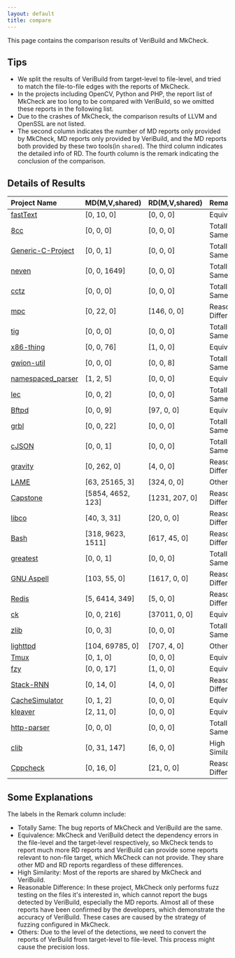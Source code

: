 ```yaml
---
layout: default
title: compare
---
```


This page contains the comparison results of VeriBuild and MkCheck.

## Tips

- We split the results of VeriBuild from target-level to file-level, and tried to match the file-to-file edges with the reports of MkCheck.
- In the projects including OpenCV, Python and PHP, the report list of MkCheck are too long to  be compared with VeriBuild, so we omitted these reports in the following list.
- Due to the crashes of MkCheck, the comparison results of LLVM and OpenSSL are not listed.
- The second column indicates the number of MD reports only provided by MkCheck, MD reports only provided by VeriBuild, and the MD reports both provided by these two tools(in `shared`). The third column indicates the detailed info of RD. The fourth column is the remark indicating the conclusion of the comparison.

## Details of Results

| Project Name | MD(M,V,shared) | RD(M,V,shared) | Remark |
| :----------- | :---------- | :--------------- | :------------ |
| [fastText](compare/fastText.json) | [0, 10, 0] | [0, 0, 0] | Equivalence |
| [8cc](compare/8cc.json) | [0, 0, 0] | [0, 0, 0]| Totally Same |
| [Generic-C-Project](compare/Generic-C-Project.json) | [0, 0, 1] | [0, 0, 0] | Totally Same |
| [neven](compare/neven.json) | [0, 0, 1649] | [0, 0, 0] | Totally Same |
| [cctz](compare/cctz.json) | [0, 0, 0] | [0, 0, 0] | Totally Same |
| [mpc](compare/mpc.json) | [0, 22, 0] | [146, 0, 0] | Reasonable Difference |
| [tig](compare/tig.json) | [0, 0, 0] | [0, 0, 0]| Totally Same |
| [x86-thing](compare/x86-thing.json) | [0, 0, 76] | [1, 0, 0] | Equivalence |
| [gwion-util](compare/gwion-util.json) | [0, 0, 0] | [0, 0, 8] | Totally Same |
| [namespaced_parser](compare/namespaced_parser.json) | [1, 2, 5] | [0, 0, 0] | Equivalence |
| [lec](compare/lec.json) | [0, 0, 2] | [0, 0, 0] | Totally Same |
| [Bftpd](compare/bftpd.json) | [0, 0, 9] | [97, 0, 0] | Equivalence |
| [grbl](compare/grbl.json) | [0, 0, 22] | [0, 0, 0] | Totally Same |
| [cJSON](compare/cJSON.json) | [0, 0, 1] | [0, 0, 0] | Totally Same |
| [gravity](compare/gravity.json) | [0, 262, 0] | [4, 0, 0] | Reasonable Difference |
| [LAME](compare/lame-3.100.json) | [63, 25165, 3] | [324, 0, 0] | Others |
| [Capstone](compare/capstone.json) | [5854, 4652, 123] | [1231, 207, 0] | Reasonable Difference |
| [libco](compare/libco.json) | [40, 3, 31] | [20, 0, 0] | Reasonable Difference |
| [Bash](compare/bash-5.0.json) | [318, 9623, 1511] | [617, 45, 0]| Reasonable Difference |
| [greatest](compare/greatest.json) | [0, 0, 1] | [0, 0, 0] | Totally Same |
| [GNU Aspell](compare/aspell.json) | [103, 55, 0] | [1617, 0, 0] | Reasonable Difference |
| [Redis](compare/redis.json) | [5, 6414, 349] | [5, 0, 0] | Reasonable Difference |
| [ck](compare/ck.json)  | [0, 0, 216] | [37011, 0, 0] | Equivalence |
| [zlib](compare/zlib.json) | [0, 0, 3] | [0, 0, 0] | Totally Same |
| [lighttpd](compare/lighttpd-1.4.53.json) | [104, 69785, 0] | [707, 4, 0] | Others |
| [Tmux](compare/tmux.json) | [0, 1, 0] | [0, 0, 0]| Equivalence |
| [fzy](compare/fzy.json) | [0, 0, 17] | [1, 0, 0] | Equivalence |
| [Stack-RNN](compare/Stack-RNN.json) | [0, 14, 0] | [4, 0, 0] | Reasonable Difference |
| [CacheSimulator](compare/CacheSimulator.json) | [0, 1, 2] | [0, 0, 0]| Equivalence |
| [kleaver](compare/kleaver.json) | [2, 11, 0] | [0, 0, 0] | Equivalence |
| [http-parser](compare/http-parser.json) | [0, 0, 0] | [0, 0, 0] | Totally Same |
| [clib](compare/clib.json) |[0, 31, 147] | [6, 0, 0]| High Similarity |
| [Cppcheck](compare/cppcheck-1.87.json) | [0, 16, 0] | [21, 0, 0]| Reasonable Difference |

## Some Explanations

The labels in the Remark column include:

- Totally Same: The bug reports of MkCheck and VeriBuild are the same.
- Equivalence: MkCheck and VeriBuild detect the dependency errors in the file-level and the target-level respectively, so MkCheck tends to report much more RD reports and VeriBuild can provide some reports relevant to non-file target, which MkCheck can not provide. They share other MD and RD reports regardless of these differences.
- High Similarity: Most of the reports are shared by MkCheck and VeriBuild.
- Reasonable Difference: In these project, MkCheck only performs fuzz testing on the files it's interested in, which cannot report the bugs detected by VeriBuild, especially the MD reports. Almost all of these reports have been confirmed by the developers, which demonstrate the accuracy of VeriBuild. These cases are caused by the strategy of fuzzing configured in MkCheck.
- Others: Due to the level of the detections, we need to convert the reports of VerBuild from target-level to file-level. This process might cause the precision loss. 